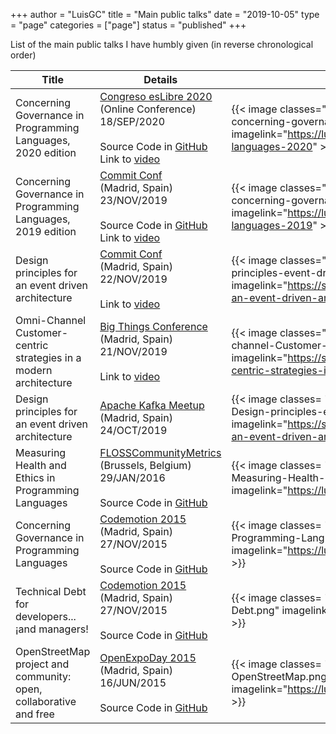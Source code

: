 +++
author = "LuisGC"
title = "Main public talks"
date = "2019-10-05"
type = "page"
categories = ["page"]
status = "published"
+++

List of the main public talks I have humbly given (in reverse chronological order)

| Title    | Details | Presentation |
|---|---|---|
| Concerning Governance in Programming Languages, 2020 edition | [Congreso esLibre 2020](https://eslib.re/2020/)<br />(Online Conference)<br />18/SEP/2020<br /><br />Source Code in [GitHub](https://github.com/LuisGC/concerning-governance-programming-languages-2020)<br />Link to [video](https://commons.wikimedia.org/wiki/File:EsLibre2020_18V.P1.01_-_Luis_Garc%C3%ADa_Castro_-_Sobre_la_gobernanza_en_lenguajes_de_programaci%C3%B3n.webm) | {{< image classes="image central" src="/img/talks/2020-concerning-governance-programming-languages-2020.png" imagelink="https://luiyo.net/concerning-governance-programming-languages-2020" >}} |
| Concerning Governance in Programming Languages, 2019 edition | [Commit Conf](https://www.koliseo.com/events/commit-2019/r4p/5106829466009600/agenda#/5137837183729664/5632673116585984)<br />(Madrid, Spain)<br />23/NOV/2019<br /><br />Source Code in [GitHub](https://github.com/LuisGC/concerning-governance-programming-languages-2019)<br />Link to [video](https://www.youtube.com/watch?v=3hKzgz1eNqA) | {{< image classes="image central" src="/img/talks/2019-concerning-governance-programming-languages-2019.png" imagelink="https://luiyo.net/concerning-governance-programming-languages-2019" >}} |
| Design principles for an event driven architecture | [Commit Conf](https://www.koliseo.com/events/commit-2019/r4p/5106829466009600/agenda#/5690945286701056/5749033075212288)<br />(Madrid, Spain)<br />22/NOV/2019<br /><br />Link to [video](https://www.youtube.com/watch?v=eNWyPV7wcaY) | {{< image classes="image central" src="/img/talks/2019-Design-principles-event-driven-architecture.png" imagelink="https://speakerdeck.com/luisgc/design-principles-for-an-event-driven-architecture-in-an-event-driven-world" >}} |
| Omni-Channel Customer-centric strategies in a modern architecture | [Big Things Conference](https://www.bigthingsconference.com/)<br />(Madrid, Spain)<br />21/NOV/2019<br /><br />Link to [video](https://www.youtube.com/watch?v=4gk9yo3bLSE) | {{< image classes="image central" src="/img/talks/2019-Omni-channel-Customer-centric-strategies.png" imagelink="https://speakerdeck.com/luisgc/omni-channel-customer-centric-strategies-in-a-modern-architecture" >}} |
| Design principles for an event driven architecture | [Apache Kafka Meetup](https://www.meetup.com/es-ES/apachekafkamadrid/)<br />(Madrid, Spain)<br />24/OCT/2019 | {{< image classes= "image central" src="/img/talks/2019-Meetup-Design-principles-event-driven-architecture.png" imagelink="https://speakerdeck.com/luisgc/design-principles-for-an-event-driven-architecture" >}} |
| Measuring Health and Ethics in Programming Languages | [FLOSSCommunityMetrics](http://flosscommunitymetrics.org/2016-eu/index.html)<br/>(Brussels, Belgium)<br/>29/JAN/2016<br/><br/>Source Code in [GitHub](https://github.com/LuisGC/measuring_programming_languages) | {{< image classes= "image central" src="/img/talks/2016-Measuring-Health-Programming-Languages.png" imagelink="https://luiyo.net/measuring_programming_languages/" >}} |
| Concerning Governance in Programming Languages | [Codemotion 2015](https://www.koliseo.com/events/codemotion-madrid/r4p/5685252034920448/agenda#/5677904553836544)<br />(Madrid, Spain)<br />27/NOV/2015<br /><br />Source Code in [GitHub](https://github.com/LuisGC/programming_languages_governance) | {{< image classes= "image central" src="/img/talks/2015-Programming-Languages-Governance.png" imagelink="https://luiyo.net/programming_languages_governance/" >}} |
| Technical Debt for developers... ¡and managers! | [Codemotion 2015](https://www.koliseo.com/events/codemotion-madrid/r4p/5685252034920448/agenda#/5677904553836544)<br />(Madrid, Spain)<br />27/NOV/2015<br /><br />Source Code in [GitHub](https://github.com/LuisGC/technical-debt-presentation) | {{< image classes= "image central" src="/img/talks/2015-Technical-Debt.png" imagelink="https://luiyo.net/technical-debt-presentation/" >}} |
| OpenStreetMap project and community: open, collaborative and free | [OpenExpoDay 2015](http://ediciones.openexpo.es/openexpo-day-2015/)<br />(Madrid, Spain)<br />16/JUN/2015<br /><br />Source Code in [GitHub](https://github.com/LuisGC/OpenStreetMap_open_collaborative_free) | {{< image classes= "image central" src="/img/talks/2015-OpenStreetMap.png" imagelink="https://luiyo.net/OpenStreetMap_open_collaborative_free/" >}} |
